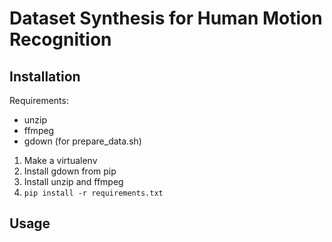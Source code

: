 # Dataset Synthesis for Human Motion Recognition

## Installation

Requirements:
 - unzip
 - ffmpeg
 - gdown (for prepare_data.sh)

1. Make a virtualenv
2. Install gdown from pip
3. Install unzip and ffmpeg
4. `pip install -r requirements.txt`

## Usage

